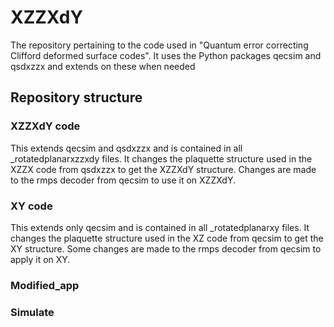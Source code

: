 # XZZXdY
The repository pertaining to the code used in "Quantum error correcting Clifford deformed surface codes". It uses the Python packages qecsim and qsdxzzx and extends on these when needed 
## Repository structure
### XZZXdY code
This extends qecsim and qsdxzzx and is contained in all _rotatedplanarxzzxdy files. It changes the plaquette structure used in the XZZX code from qsdxzzx to get the XZZXdY structure. Changes are made to the rmps decoder from qecsim to use it on XZZXdY.
### XY code
This extends only qecsim and is contained in all _rotatedplanarxy files. It changes the plaquette structure used in the XZ code from qecsim to get the XY structure. Some changes are made to the rmps decoder from qecsim to apply it on XY.
### Modified_app
### Simulate
